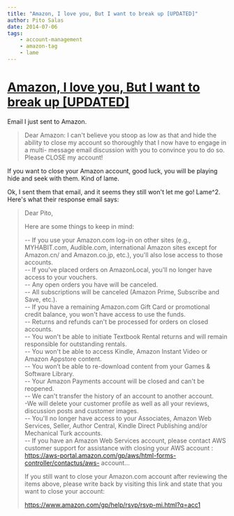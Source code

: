 ```yaml
---
title: "Amazon, I love you, But I want to break up [UPDATED]"
author: Pito Salas
date: 2014-07-06
tags:
    - account-management
    - amazon-tag
    - lame
---
```

# [Amazon, I love you, But I want to break up [UPDATED]](None)




Email I just sent to Amazon.

> Dear Amazon: I can't believe you stoop as low as that and hide the ability
> to close my account so thoroughly that I now have to engage in a multi-
> message email discussion with you to convince you to do so. Please CLOSE my
> account!

If you want to close your Amazon account, good luck, you will be playing hide
and seek with them. Kind of lame.

Ok, I sent them that email, and it seems they still won't let me go! Lame^2.
Here's what their response email says:

> Dear Pito,
>
> Here are some things to keep in mind:
>
> -- If you use your Amazon.com log-in on other sites (e.g., MYHABIT.com,
> Audible.com, international Amazon sites except for Amazon.cn/ and
> Amazon.co.jp, etc.), you'll also lose access to those accounts.  
> -- If you've placed orders on AmazonLocal, you'll no longer have access to
> your vouchers.  
> -- Any open orders you have will be canceled.  
> -- All subscriptions will be canceled (Amazon Prime, Subscribe and Save,
> etc.).  
> -- If you have a remaining Amazon.com Gift Card or promotional credit
> balance, you won't have access to use the funds.  
> -- Returns and refunds can't be processed for orders on closed accounts.  
> -- You won't be able to initiate Textbook Rental returns and will remain
> responsible for outstanding rentals.  
> -- You won't be able to access Kindle, Amazon Instant Video or Amazon
> Appstore content.  
> -- You won’t be able to re-download content from your Games & Software
> Library.  
> -- Your Amazon Payments account will be closed and can't be reopened.  
> -- We can't transfer the history of an account to another account.  
> -We will delete your customer profile as well as all your reviews,
> discussion posts and customer images.  
> -- You'll no longer have access to your Associates, Amazon Web Services,
> Seller, Author Central, Kindle Direct Publishing and/or Mechanical Turk
> accounts.  
> -- If you have an Amazon Web Services account, please contact AWS customer
> support for assistance with closing your AWS account :  
> https://aws-portal.amazon.com/gp/aws/html-forms-controller/contactus/aws-
> account…
>
> If you still want to close your Amazon.com account after reviewing the items
> above, please write back by visiting this link and state that you want to
> close your account:
>
> https://www.amazon.com/gp/help/rsvp/rsvp-mi.html?q=acc1


